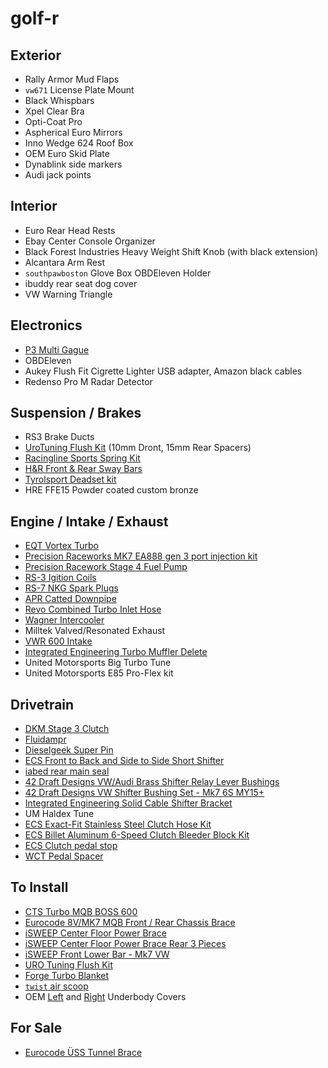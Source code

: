 # golf-r


## Exterior
- Rally Armor Mud Flaps
- `vw671` License Plate Mount
- Black Whispbars
- Xpel Clear Bra
- Opti-Coat Pro
- Aspherical Euro Mirrors
- Inno Wedge 624 Roof Box
- OEM Euro Skid Plate
- Dynablink side markers
- Audi jack points

## Interior
- Euro Rear Head Rests
- Ebay Center Console Organizer
- Black Forest Industries Heavy Weight Shift Knob (with black extension)
- Alcantara Arm Rest
- `southpawboston` Glove Box OBDEleven Holder
- ibuddy rear seat dog cover
- VW Warning Triangle

## Electronics
- [P3 Multi Gague](http://www.p3cars.com/volkswagen/vw-golf-gti-rabbit/vw-mk7-p3-obd2-multi-gauge/)
- OBDEleven
- Aukey Flush Fit Cigrette Lighter USB adapter, Amazon black cables
- Redenso Pro M Radar Detector

## Suspension / Brakes
- RS3 Brake Ducts
- [UroTuning Flush Kit](https://www.urotuning.com/products/mk7-golf-r-19-flush-kit-full-set-of-hubcentric-wheel-spacers) (10mm Dront, 15mm Rear Spacers)
- [Racingline Sports Spring Kit](https://www.ecodetuning.com/vwr-sports-spring-kit-golf-r-jetta-gli-skoda-octavia.html)
- [H&R Front & Rear Sway Bars](https://www.ecstuning.com/b-h-and-r-parts/front-rear-sway-bar-kit/72340~hr/)
- [Tyrolsport Deadset kit](http://www.tyrolsport.com/suspension/chassis/tyrolsport-deadset-rigid-subframe-kit-for-mk7/mqb/a3/s3/)
- HRE FFE15 Powder coated custom bronze

## Engine / Intake / Exhaust
- [EQT Vortex Turbo](https://eqtuning.com/products/eqt-vortex-turbocharger)
- [Precision Raceworks MK7 EA888 gen 3 port injection kit](http://www.precisionraceworks.com/index.php?route=product/product&path=20_61&product_id=87)
- [Precision Racework Stage 4 Fuel Pump](http://www.precisionraceworks.com/index.php?route=product/product&product_id=88)
- [RS-3 Igition Coils](https://www.uspmotorsports.com/Audi-RS3-Upgrade-Coil-Pack-Kit-for-MQB-Set-of-4.html)
- [RS-7 NKG Spark Plugs](https://www.uspmotorsports.com/RS7-Spark-Plug-set-of-4.html)
- [APR Catted Downpipe](https://www.goapr.com/products/apr_exhaust_cast_race_dp_20t_mqb_awd.html)
- [Revo Combined Turbo Inlet Hose](https://funktionperformance.com/product/revo-2-0-tsi-turbo-inlet-hose/)
- [Wagner Intercooler](http://www.wagner-tuning.com/product/vw/vw-arteon/competition-ladeluftkuehler-kit-vag-18-20tsi-200001048-10.html)
- Milltek Valved/Resonated Exhaust
- [VWR 600 Intake](https://www.uspmotorsports.com/VWR12G7R600-4641.html)
- [Integrated Engineering Turbo Muffler Delete](https://www.performancebyie.com/ie-turbo-muffler-delete)
- United Motorsports Big Turbo Tune
- United Motorsports E85 Pro-Flex kit 

## Drivetrain
- [DKM Stage 3 Clutch](https://www.ecstuning.com/b-dkm-parts/stage-3-performance-twin-disc-clutch-kit/ms-034-060~dkm/)
- [Fluidampr](https://www.uspmotorsports.com/Fluidampr-Engine-Damper-2.0TSI.html)
- [Dieselgeek Super Pin](https://www.dieselgeek.com/products/super-pin-for-mk7)
- [ECS Front to Back and Side to Side Short Shifter](https://www.ecstuning.com/b-ecs-parts/adjustable-short-shifter-kit/017694ecs01-01kt/)
- [iabed rear main seal](https://www.ecstuning.com/b-iabed-industries-parts/billet-aluminum-rear-main-seal-upgrade/462-103-171f~iab/)
- [42 Draft Designs VW/Audi Brass Shifter Relay Lever Bushings](http://www.42draftdesigns.com/vw-audi-brass-shifter-relay-lever-bushings/)
- [42 Draft Designs VW Shifter Bushing Set - Mk7 6S MY15+](http://www.42draftdesigns.com/vw-shifter-bushing-set-mk7-6s-my15/)
- [Integrated Engineering Solid Cable Shifter Bracket](https://www.performancebyie.com/solid-shifter-bracket)
- UM Haldex Tune
- [ECS Exact-Fit Stainless Steel Clutch Hose Kit](https://www.ecstuning.com/b-ecs-parts/exact-fit-stainless-steel-clutch-hose/006719ecs01~a/)
- [ECS Billet Aluminum 6-Speed Clutch Bleeder Block Kit](https://www.ecstuning.com/b-ecs-parts/6-speed-clutch-bleeder-block/001284ecs01kt/)
- [ECS Clutch pedal stop](https://www.ecstuning.com/b-ecs-parts/adjustable-clutch-pedal-stop/018733ecs01~a/)
- [WCT Pedal Spacer](http://wctperformance.com/wct-performance-pedal-spacer-for-mk7-7-5-golf-gti-r/)


## To Install
- [CTS Turbo MQB BOSS 600](https://www.moddedeuros.com/products/cts-turbo-mqb-boss-600-turbo-upgrade-15-17-a3-s3-gti-golf-r)
- [Eurocode 8V/MK7 MQB Front / Rear Chassis Brace](https://www.ecodetuning.com/EC0111-0301-eurocode-8v-mk7-mqb-front-rear-chassis-brace.html#product-details-tab-fitment)
- [iSWEEP Center Floor Power Brace](http://isweep-tuning.com/iSWEEP-Center-Floor-Power-Brace-Front-For-VW-GOLF-MK7-GTI_p_2077.html)
- [iSWEEP Center Floor Power Brace Rear 3 Pieces](http://isweep-tuning.com/iSWEEP-Center-Floor-Power-Brace-Rear-3-Pieces-For-VW-GOLF-MK7-R_p_2085.html)
- [iSWEEP Front Lower Bar - Mk7 VW](https://www.urotuning.com/products/isweep-front-lower-bar-mk7-vw?variant=13544117010487)
- [URO Tuning Flush Kit](https://www.urotuning.com/products/mk7-golf-r-19-flush-kit-full-set-of-hubcentric-wheel-spacers?variant=12918800482359)
- [Forge Turbo Blanket](https://www.forgemotorsport.com/Forge_Motorsport_Turbo_Blanket--product--1491.html)
- [`twist` air scoop](https://www.golfmk7.com/forums/showthread.php?t=40807)
- OEM [Left](https://www.ecstuning.com/b-genuine-volkswagen-audi-parts/front-underbody-cover-left/1k0825271a/) and [Right](https://www.ecstuning.com/b-genuine-volkswagen-audi-parts/front-underbody-cover-right/1k0825272a/) Underbody Covers

## For Sale
- [Eurocode ÜSS Tunnel Brace](https://www.uspmotorsports.com/Eurocode-USS-MK7-GTI-Golf-Tunnel-Brace-Red.html)
